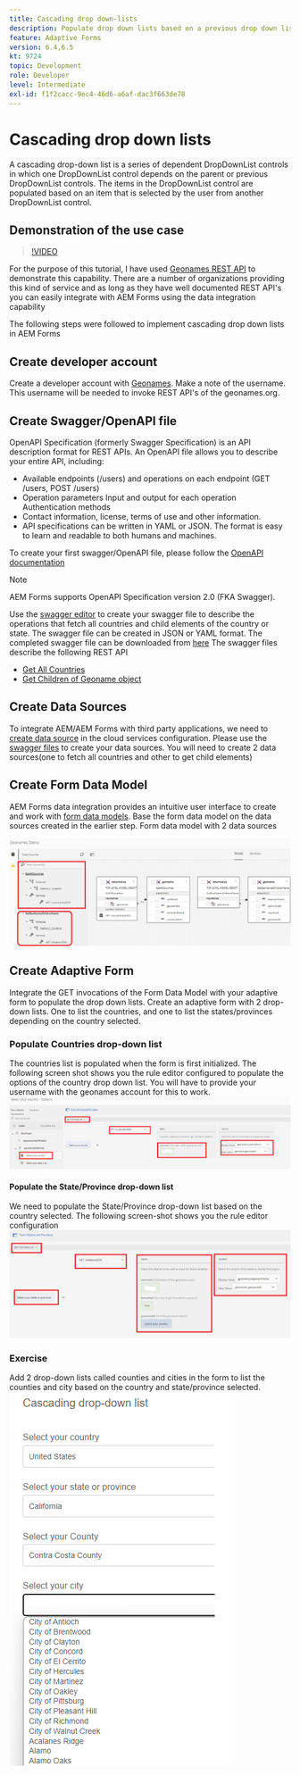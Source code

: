 ```yaml
---
title: Cascading drop down-lists
description: Populate drop down lists based on a previous drop down list selection.
feature: Adaptive Forms
version: 6.4,6.5
kt: 9724
topic: Development
role: Developer
level: Intermediate
exl-id: f1f2cacc-9ec4-46d6-a6af-dac3f663de78
---
```

# Cascading drop down lists

A cascading drop-down list is a series of dependent DropDownList controls in which one DropDownList control depends on the parent or previous DropDownList controls. The items in the DropDownList control are populated based on an item that is selected by the user from another DropDownList control.

## Demonstration of the use case

>[!VIDEO](https://video.tv.adobe.com/v/340344?quality=9&learn=on)

For the purpose of this tutorial, I have used [Geonames REST API](http://api.geonames.org/) to demonstrate this capability.
There are a number of organizations providing this kind of service and as long as they have well documented REST API's you can easily integrate with AEM Forms using the data integration capability

The following steps were followed to implement cascading drop down lists in AEM Forms

## Create developer account

Create a developer account with [Geonames](https://www.geonames.org/login). Make a note of the username. This username will be needed to invoke REST API's of the geonames.org.

## Create Swagger/OpenAPI file

OpenAPI Specification (formerly Swagger Specification) is an API description format for REST APIs. An OpenAPI file allows you to describe your entire API, including:

* Available endpoints (/users) and operations on each endpoint (GET /users, POST /users)
* Operation parameters Input and output for each operation
Authentication methods
* Contact information, license, terms of use and other information.
* API specifications can be written in YAML or JSON. The format is easy to learn and readable to both humans and machines. 

To create your first swagger/OpenAPI file, please follow the [OpenAPI documentation](https://swagger.io/docs/specification/2-0/basic-structure/)

>[!NOTE] 
> AEM Forms supports OpenAPI Specification version 2.0 (FKA Swagger).

Use the [swagger editor](https://editor.swagger.io/) to create your swagger file to describe the operations that fetch all countries and child elements of the country or state. The swagger file can be created in JSON or YAML format. The completed swagger file can be downloaded from [here](assets/swagger-files.zip)
The swagger files describe the following REST API
* [Get All Countries](http://api.geonames.org/countryInfoJSON?username=yourusername)
* [Get Children of Geoname object](http://api.geonames.org/childrenJSON?formatted=true&geonameId=6252001&username=yourusername)

## Create Data Sources

To integrate AEM/AEM Forms with third party applications, we need to [create data source](https://experienceleague.adobe.com/docs/experience-manager-learn/forms/ic-web-channel-tutorial/parttwo.html) in the cloud services configuration. Please use the [swagger files](assets/swagger-files.zip) to create your data sources.
You will need to create 2 data sources(one to fetch all countries and other to get child elements)


## Create Form Data Model

AEM Forms data integration provides an intuitive user interface to create and work with [form data models](https://experienceleague.adobe.com/docs/experience-manager-65/forms/form-data-model/create-form-data-models.html). Base the form data model on the data sources created in the earlier step. Form data model with 2 data sources 

![fdm](assets/geonames-fdm.png)


## Create Adaptive Form 

Integrate the GET invocations of the Form Data Model with your adaptive form to populate the drop down lists.
Create an adaptive form with 2 drop-down lists. One to list the countries, and one to list the states/provinces depending on the country selected.

### Populate Countries drop-down list

The countries list is populated when the form is first initialized. The following screen shot shows you the rule editor configured to populate the options of the country drop down list. You will have to provide your username with the geonames account for this to work.
![get-countries](assets/get-countries-rule-editor.png)

#### Populate the State/Province drop-down list

We need to populate the State/Province drop-down list based on the country selected. The following screen-shot shows you the rule editor configuration
![state-province-options](assets/state-province-options.png)

### Exercise

Add 2 drop-down lists called counties and cities in the form to list the counties and city based on the country and state/province selected.
![exercise](assets/cascading-drop-down-exercise.png)

